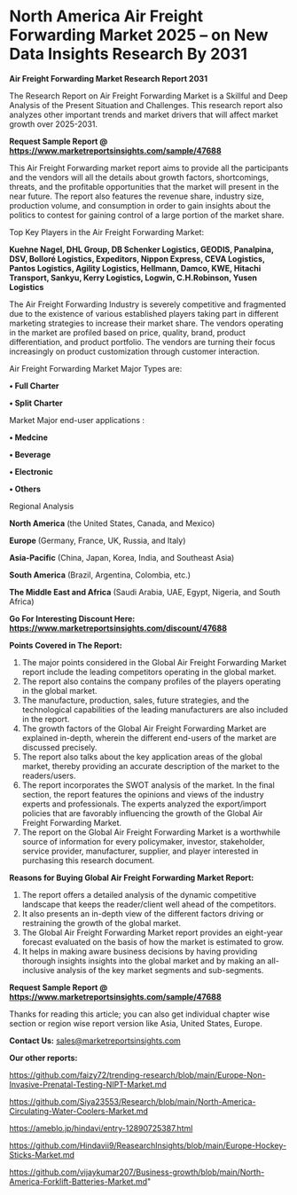 # North America Air Freight Forwarding Market 2025 – on New Data Insights Research By 2031

<strong>Air Freight Forwarding Market Research Report 2031</strong>

The Research Report on Air Freight Forwarding Market is a Skillful and Deep Analysis of the Present Situation and Challenges. This research report also analyzes other important trends and market drivers that will affect market growth over 2025-2031.

<strong>Request Sample Report @ <a href=https://www.marketreportsinsights.com/sample/47688>https://www.marketreportsinsights.com/sample/47688</a></strong>

This Air Freight Forwarding market report aims to provide all the participants and the vendors will all the details about growth factors, shortcomings, threats, and the profitable opportunities that the market will present in the near future. The report also features the revenue share, industry size, production volume, and consumption in order to gain insights about the politics to contest for gaining control of a large portion of the market share.

Top Key Players in the Air Freight Forwarding Market:

<strong>Kuehne Nagel, DHL Group, DB Schenker Logistics, GEODIS, Panalpina, DSV, Bolloré Logistics, Expeditors, Nippon Express, CEVA Logistics, Pantos Logistics, Agility Logistics, Hellmann, Damco, KWE, Hitachi Transport, Sankyu, Kerry Logistics, Logwin, C.H.Robinson, Yusen Logistics</strong>

The Air Freight Forwarding Industry is severely competitive and fragmented due to the existence of various established players taking part in different marketing strategies to increase their market share. The vendors operating in the market are profiled based on price, quality, brand, product differentiation, and product portfolio. The vendors are turning their focus increasingly on product customization through customer interaction.

Air Freight Forwarding Market Major Types are:

<strong>•  Full Charter

•  Split Charter</strong>

Market Major end-user applications :

<strong>•  Medcine

•  Beverage

•  Electronic

•  Others</strong>

Regional Analysis

</u><strong><b>North America</b></strong> (the United States, Canada, and Mexico)

<strong><b>Europe </b></strong>(Germany, France, UK, Russia, and Italy)

<strong><b>Asia-Pacific</b></strong> (China, Japan, Korea, India, and Southeast Asia)

<strong><b>South America</b></strong> (Brazil, Argentina, Colombia, etc.)

<strong><b>The Middle East and Africa</b></strong> (Saudi Arabia, UAE, Egypt, Nigeria, and South Africa)

<strong>Go For Interesting Discount Here: <a href=https://www.marketreportsinsights.com/discount/47688>https://www.marketreportsinsights.com/discount/47688</a></strong>

<strong>Points Covered in The Report:</strong>
<ol>
  <li>The major points considered in the Global Air Freight Forwarding Market report include the leading competitors operating in the global market.</li>
  <li>The report also contains the company profiles of the players operating in the global market.</li>
  <li>The manufacture, production, sales, future strategies, and the technological capabilities of the leading manufacturers are also included in the report.</li>
  <li>The growth factors of the Global Air Freight Forwarding Market are explained in-depth, wherein the different end-users of the market are discussed precisely.</li>
  <li>The report also talks about the key application areas of the global market, thereby providing an accurate description of the market to the readers/users.</li>
  <li>The report incorporates the SWOT analysis of the market. In the final section, the report features the opinions and views of the industry experts and professionals. The experts analyzed the export/import policies that are favorably influencing the growth of the Global Air Freight Forwarding Market.</li>
  <li>The report on the Global Air Freight Forwarding Market is a worthwhile source of information for every policymaker, investor, stakeholder, service provider, manufacturer, supplier, and player interested in purchasing this research document.</li>
</ol>
<strong>Reasons for Buying Global Air Freight Forwarding Market Report:</strong>

<ol>
  <li>The report offers a detailed analysis of the dynamic competitive landscape that keeps the reader/client well ahead of the competitors.</li>
  <li>It also presents an in-depth view of the different factors driving or restraining the growth of the global market.</li>
  <li>The Global Air Freight Forwarding Market report provides an eight-year forecast evaluated on the basis of how the market is estimated to grow.</li>
  <li>It helps in making aware business decisions by having providing thorough insights insights into the global market and by making an all-inclusive analysis of the key market segments and sub-segments.</li>
</ol>
<strong>Request Sample Report @ <a href=https://www.marketreportsinsights.com/sample/47688>https://www.marketreportsinsights.com/sample/47688</a></strong>


Thanks for reading this article; you can also get individual chapter wise section or region wise report version like Asia, United States, Europe.

<strong>Contact Us:</strong>
sales@marketreportsinsights.com

<strong>Our other reports:</strong>

<a href=https://github.com/faizy72/trending-research/blob/main/Europe-Non-Invasive-Prenatal-Testing-NIPT-Market.md>https://github.com/faizy72/trending-research/blob/main/Europe-Non-Invasive-Prenatal-Testing-NIPT-Market.md</a>

<a href=https://github.com/Siya23553/Research/blob/main/North-America-Circulating-Water-Coolers-Market.md>https://github.com/Siya23553/Research/blob/main/North-America-Circulating-Water-Coolers-Market.md</a>

<a href=https://ameblo.jp/hindavi/entry-12890725387.html>https://ameblo.jp/hindavi/entry-12890725387.html</a>

<a href=https://github.com/Hindavii9/ReasearchInsights/blob/main/Europe-Hockey-Sticks-Market.md>https://github.com/Hindavii9/ReasearchInsights/blob/main/Europe-Hockey-Sticks-Market.md</a>

<a href=https://github.com/vijaykumar207/Business-growth/blob/main/North-America-Forklift-Batteries-Market.md>https://github.com/vijaykumar207/Business-growth/blob/main/North-America-Forklift-Batteries-Market.md</a>"
